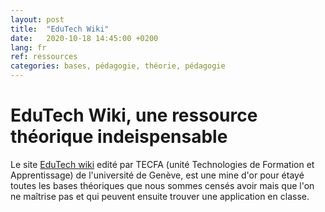 ```yaml
---
layout: post
title:  "EduTech Wiki"
date:   2020-10-18 14:45:00 +0200
lang: fr
ref: ressources
categories: bases, pédagogie, théorie, pédagogie
---
```


EduTech Wiki, une ressource théorique indeispensable
====================================================

Le site [EduTech wiki](https://edutechwiki.unige.ch/) edité par TECFA (unité Technologies de Formation et Apprentissage) de l'université de Genève, est une mine d'or pour étayé toutes les bases théoriques que nous sommes censés avoir mais que l'on ne maîtrise pas et qui peuvent ensuite trouver une application en classe.
